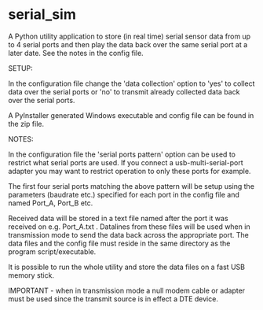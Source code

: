# serial_sim
A Python utility application to store (in real time) serial sensor data from up to 4 serial ports and then play the data 
back over the same serial port at a later date. See the notes in the config file.


SETUP:

In the configuration file change the 'data collection' option to 'yes' to collect data over the serial ports or 'no' to
transmit already collected data back over the serial ports.

A PyInstaller generated Windows executable and config file can be found in the zip file.

NOTES:

In the configuration file the 'serial ports pattern' option can be used to restrict what serial ports are used. If you 
connect a usb-multi-serial-port adapter you may want to restrict operation to only these ports for example.

The first four serial ports matching the above pattern will be setup using the parameters (baudrate etc.) specified for each port in the config file and named Port_A, Port_B etc.

Received data will be stored in a text file named after the port it was received on e.g. Port_A.txt . Datalines from
these files will be used when in transmission mode to send the data back across the appropriate port. The data files and
the config file must reside in the same directory as the program script/executable.

It is possible to run the whole utility and store the data files on a fast USB memory stick.

IMPORTANT - when in transmission mode a null modem cable or adapter must be used since the transmit source is in effect 
a DTE device.
 
 
